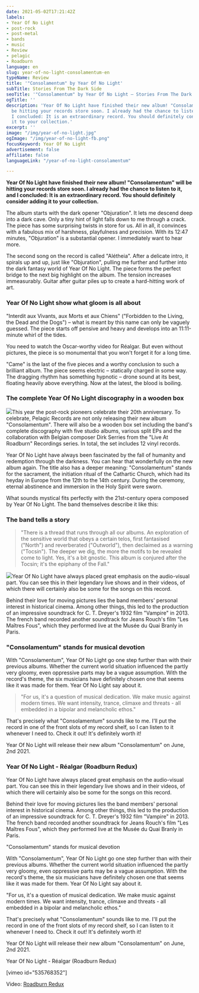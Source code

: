 ```yaml
---
date: 2021-05-02T17:21:42Z
labels:
- Year Of No Light
- post-rock
- post-metal
- bands
- music
- Review
- pelagic
- Roadburn
language: en
slug: year-of-no-light-consolamentum-en
typeName: Review
title: '"Consolamentum" by Year Of No Light'
subTitle: Stories From The Dark Side
seoTitle: '"Consolamentum" by Year Of No Light – Stories From The Dark Side'
ogTitle: ''
description: 'Year Of No Light have finished their new album! "Consolamentum" will
  be hitting your records store soon. I already had the chance to listen to it, and
  I concluded: It is an extraordinary record. You should definitely consider adding
  it to your collection.'
excerpt: ''
image: "/img/year-of-no-light.jpg"
ogImage: "/img/year-of-no-light-fb.png"
focusKeyword: Year Of No Light
advertisement: false
affiliate: false
languageLink: "/year-of-no-light-consolamentum"

---
```

**Year Of No Light have finished their new album! "Consolamentum" will be hitting your records store soon. I already had the chance to listen to it, and I concluded: It is an extraordinary record. You should definitely consider adding it to your collection.**

The album starts with the dark opener "Objuration". It lets me descend deep into a dark cave. Only a tiny hint of light falls down to me through a crack. The piece has some surprising twists in store for us. All in all, it convinces with a fabulous mix of harshness, playfulness and precision. With its 12:47 minutes, "Objuration" is a substantial opener. I immediately want to hear more.

The second song on the record is called "Alétheia". After a delicate intro, it spirals up and up, just like "Objuration", pulling me further and further into the dark fantasy world of Year Of No Light. The piece forms the perfect bridge to the next big highlight on the album. The tension increases immeasurably. Guitar after guitar piles up to create a hard-hitting work of art.

### Year Of No Light show what gloom is all about

"Interdit aux Vivants, aux Morts et aux Chiens" ("Forbidden to the Living, the Dead and the Dogs") – what is meant by this name can only be vaguely guessed. The piece starts off pensive and heavy and develops into an 11:11-minute whirl of the tides.

You need to watch the Oscar-worthy video for Réalgar. But even without pictures, the piece is so monumental that you won't forget it for a long time.

"Came" is the last of the five pieces and a worthy conclusion to such a brilliant album. The piece seems electric – statically charged in some way. The dragging rhythm has something hypnotic – drone sound at its best, floating heavily above everything. Now at the latest, the blood is boiling.

### The complete Year Of No Light discography in a wooden box

![](/img/year-of-no-light-3.png)This year the post-rock pioneers celebrate their 20th anniversary. To celebrate, Pelagic Records are not only releasing their new album "Consolamentum". There will also be a wooden box set including the band's complete discography with five studio albums, various split EPs and the collaboration with Belgian composer Dirk Serries from the "Live At Roadburn" Recordings series. In total, the set includes 12 vinyl records.

Year Of No Light have always been fascinated by the fall of humanity and redemption through the darkness. You can hear that wonderfully on the new album again. The title also has a deeper meaning: "Consolamentum" stands for the sacrament, the initiation ritual of the Cathartic Church, which had its heyday in Europe from the 12th to the 14th century. During the ceremony, eternal abstinence and immersion in the Holy Spirit were sworn.

What sounds mystical fits perfectly with the 21st-century opera composed by Year Of No Light. The band themselves describe it like this:

### The band tells a story

> "There is a thread that runs through all our albums. An exploration of the sensitive world that obeys a certain telos, first fantasised ("North") and reverberated ("Outworld"), then declaimed as a warning ("Tocsin"). The deeper we dig, the more the motifs to be revealed come to light. Yes, it's a bit gnostic. This album is conjured after the Tocsin; it's the epiphany of the Fall."

![](/img/year-of-no-light-1.jpeg)Year Of No Light have always placed great emphasis on the audio-visual part. You can see this in their legendary live shows and in their videos, of which there will certainly also be some for the songs on this record.

Behind their love for moving pictures lies the band members' personal interest in historical cinema. Among other things, this led to the production of an impressive soundtrack for C. T. Dreyer's 1932 film "Vampire" in 2013. The french band recorded another soundtrack for Jeans Rouch's film "Les Maîtres Fous", which they performed live at the Musée du Quai Branly in Paris.

### "Consolamentum" stands for musical devotion

With "Consolamentum", Year Of No Light go one step further than with their previous albums. Whether the current world situation influenced the partly very gloomy, even oppressive parts may be a vague assumption. With the record's theme, the six musicians have definitely chosen one that seems like it was made for them. Year Of No Light say about it.

> "For us, it's a question of musical dedication. We make music against modern times. We want intensity, trance, climaxe and threats - all embedded in a bipolar and melancholic ethos."

That's precisely what "Consolamentum" sounds like to me. I'll put the record in one of the front slots of my record shelf, so I can listen to it whenever I need to. Check it out! It's definitely worth it!

Year Of No Light will release their new album "Consolamentum" on June, 2nd 2021.

### Year Of No Light - Réalgar (Roadburn Redux)

Year Of No Light have always placed great emphasis on the audio-visual part. You can see this in their legendary live shows and in their videos, of which there will certainly also be some for the songs on this record.

Behind their love for moving pictures lies the band members' personal interest in historical cinema. Among other things, this led to the production of an impressive soundtrack for C. T. Dreyer's 1932 film "Vampire" in 2013. The french band recorded another soundtrack for Jeans Rouch's film "Les Maîtres Fous", which they performed live at the Musée du Quai Branly in Paris.

"Consolamentum" stands for musical devotion

With "Consolamentum", Year Of No Light go one step further than with their previous albums. Whether the current world situation influenced the partly very gloomy, even oppressive parts may be a vague assumption. With the record's theme, the six musicians have definitely chosen one that seems like it was made for them. Year Of No Light say about it.

"For us, it's a question of musical dedication. We make music against modern times. We want intensity, trance, climaxe and threats - all embedded in a bipolar and melancholic ethos."

That's precisely what "Consolamentum" sounds like to me. I'll put the record in one of the front slots of my record shelf, so I can listen to it whenever I need to. Check it out! It's definitely worth it!

Year Of No Light will release their new album "Consolamentum" on June, 2nd 2021.

Year Of No Light - Réalgar (Roadburn Redux)

[vimeo id="535768352"]

Video: [Roadburn Redux](https://www.roadburnredux.com/)